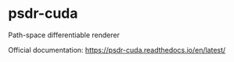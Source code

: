 # psdr-cuda
Path-space differentiable renderer

Official documentation: https://psdr-cuda.readthedocs.io/en/latest/

